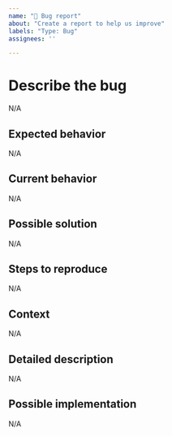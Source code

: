 ```yaml
---
name: "🐛 Bug report"
about: "Create a report to help us improve"
labels: "Type: Bug"
assignees: ''

---
```


# Describe the bug

N/A

## Expected behavior

N/A

## Current behavior

N/A

## Possible solution

N/A

## Steps to reproduce

N/A

## Context

N/A

## Detailed description

N/A

## Possible implementation

N/A
